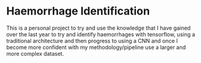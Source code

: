 # Haemorrhage Identification
This is a personal project to try and use the knowledge that I have gained over the last year to try and identify haemorrhages with tensorflow, using a traditional architecture and then progress to using a CNN and once I become more confident with my methodology/pipeline use a larger and more complex dataset.
